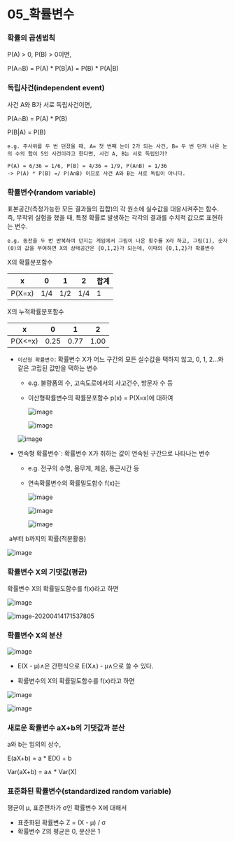 # 05_확률변수



### 확률의 곱셈법칙

P(A) > 0, P(B) > 0이면,

P(A∩B) = P(A) * P(B|A) = P(B) * P(A|B)



### 독립사건(independent event)

사건 A와 B가 서로 독립사건이면,

P(A∩B) = P(A) * P(B)

P(B|A) = P(B)

```
e.g. 주사위를 두 번 던졌을 때, A= 첫 번째 눈이 2가 되는 사건, B= 두 번 던져 나온 눈의 수의 합이 5인 사건이라고 한다면, 사건 A, B는 서로 독립인가?

P(A) = 6/36 = 1/6, P(B) = 4/36 = 1/9, P(A∩B) = 1/36
-> P(A) * P(B) =/ P(A∩B) 이므로 사건 A와 B는 서로 독립이 아니다.
```



### 확률변수(random variable)

표본공간(측정가능한 모든 결과들의 집합)의 각 원소에 실수값을 대응시켜주는 함수. 즉, 무작위 실험을 했을 때, 특정 확률로 발생하는 각각의 결과를 수치적 값으로 표현하는 변수.

```
e.g. 동전을 두 번 반복하여 던지는 게임에서 그림이 나온 횟수를 X라 하고, 그림(1), 숫자(0)의 값을 부여하면 X의 상태공간은 {0,1,2}가 되는데, 이때의 {0,1,2}가 확률변수
```

X의 확률분포함수

| x      | 0    | 1    | 2    | 합계 |
| ------ | ---- | ---- | ---- | ---- |
| P(X=x) | 1/4  | 1/2  | 1/4  | 1    |

X의 누적확률분포함수

| x       | 0    | 1    | 2    |
| ------- | ---- | ---- | ---- |
| P(X<=x) | 0.25 | 0.77 | 1.00 |

- `이산형 확률변수`: 확률변수 X가 어느 구간의 모든 실수값을 택하지 않고, 0, 1, 2...와 같은 고립된 값만을 택하는 변수

  - e.g. 불량품의 수, 고속도로에서의 사고건수, 방문자 수 등

  - 이산형확률변수의 확률분포함수 p(x) = P(X=x)에 대하여

    ![image](https://user-images.githubusercontent.com/51535130/79199543-1ad7ab00-7e70-11ea-9743-0d9cf6b7ed16.png)

    ![image](https://user-images.githubusercontent.com/51535130/79199641-3e025a80-7e70-11ea-88ca-52d8be386958.png)

  ![image](https://user-images.githubusercontent.com/51535130/79200166-ff20d480-7e70-11ea-8ac6-5586bcba7d0d.png)

  

- 연속형 확률변수`: 확률변수 X가 취하는 값이 연속된 구간으로 나타나는 변수

  - e.g. 전구의 수명, 몸무게, 체온, 통근시간 등

  - 연속확률변수의 확률밀도함수 f(x)는

    ![image](https://user-images.githubusercontent.com/51535130/79200885-1ca26e00-7e72-11ea-9ae8-cdabf2f65eea.png)

    ![image](https://user-images.githubusercontent.com/51535130/79201100-799e2400-7e72-11ea-86a8-3548df2c46cb.png)

    

    ![image](https://user-images.githubusercontent.com/51535130/79200380-51fa8c00-7e71-11ea-8a91-0a095a60949f.png)

​                             a부터 b까지의 확률(적분활용)

![image](https://user-images.githubusercontent.com/51535130/79200678-c5040280-7e71-11ea-952f-a333cebaacb2.png)



### 확률변수 X의 기댓값(평균)

확률변수 X의 확률밀도함수를 f(x)라고 하면

![image](https://user-images.githubusercontent.com/51535130/79201841-a0108f00-7e73-11ea-9dc2-07a3008158cc.png)

![image-20200414171537805](C:\Users\student\AppData\Roaming\Typora\typora-user-images\image-20200414171537805.png)



### 확률변수 X의 분산

![image](https://user-images.githubusercontent.com/51535130/79202429-93d90180-7e74-11ea-8b9e-92563f599fd4.png)

- E(X - μ)∧은 간편식으로 E(X∧) - μ∧으로 쓸 수 있다.

- 확률변수의 X의 확률밀도함수를 f(x)라고 하면

![image](https://user-images.githubusercontent.com/51535130/79202637-dd295100-7e74-11ea-915d-2a137233dd27.png)

![image](https://user-images.githubusercontent.com/51535130/79203647-4a89b180-7e76-11ea-9fec-adddc18dfae9.png)



### 새로운 확률변수 aX+b의 기댓값과 분산

a와 b는 임의의 상수,

E(aX+b) = a * E(X) + b

Var(aX+b) = a∧ * Var(X)



### 표준화된 확률변수(standardized random variable)

평균이 μ, 표준편차가 σ인 확률변수 X에 대해서

- 표준화된 확률변수 Z = (X - μ) / σ
- 확률변수 Z의 평균은 0, 분산은 1